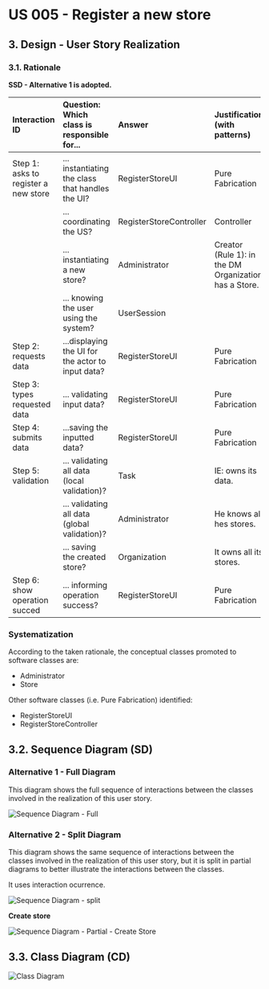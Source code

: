 # US 005 - Register a new store 

## 3. Design - User Story Realization 

### 3.1. Rationale

**SSD - Alternative 1 is adopted.**

| Interaction ID                          | Question: Which class is responsible for...              | Answer                  | Justification (with patterns)                         |
|:----------------------------------------|:---------------------------------------------------------|:------------------------|:------------------------------------------------------|
| Step 1: asks to register a new store  	 | 	... instantiating the class that handles the UI?        | RegisterStoreUI         | Pure Fabrication                                      |
| 			  		                                 | 	... coordinating the US?                                | RegisterStoreController | Controller                                            |
| 			  		                                 | 	... instantiating a new store?                          | Administrator           | Creator (Rule 1): in the DM Organization has a Store. |
| 			  		                                 | ... knowing the user using the system?                   | UserSession             |                                                       |
| Step 2: requests data                   | 	...displaying the UI for the actor to input data?						 | RegisterStoreUI         | Pure Fabrication                                      |
| Step 3: types requested data	           | 	... validating input data?                              | RegisterStoreUI         | Pure Fabrication                                      |
| Step 4: submits data  		                | 		...saving the inputted data? 					                     | RegisterStoreUI         | Pure Fabrication                                      |              
| Step 5: validation  		                  | 	... validating all data (local validation)?             | Task                    | IE: owns its data.                                    | 
| 			  		                                 | 	... validating all data (global validation)?            | Administrator           | He knows all hes stores.                              | 
| 			  		                                 | 	... saving the created store?                           | Organization            | It owns all its stores.                               | 
| Step 6: show operation succed  		       | 	... informing operation success?                        | RegisterStoreUI         | Pure Fabrication                                      | 

### Systematization ##

According to the taken rationale, the conceptual classes promoted to software classes are: 

 * Administrator
 * Store

Other software classes (i.e. Pure Fabrication) identified: 

 * RegisterStoreUI  
 * RegisterStoreController


## 3.2. Sequence Diagram (SD)

### Alternative 1 - Full Diagram

This diagram shows the full sequence of interactions between the classes involved in the realization of this user story.

![Sequence Diagram - Full](../../../sprintC/us005/03.design/svg/us005-sequence-diagram-full.svg)

### Alternative 2 - Split Diagram

This diagram shows the same sequence of interactions between the classes involved in the realization of this user story, but it is split in partial diagrams to better illustrate the interactions between the classes.

It uses interaction ocurrence.

![Sequence Diagram - split](../../../sprintC/us005/03.design/svg/us005-sequence-diagram-split.svg)


**Create store**

![Sequence Diagram - Partial - Create Store](../../../sprintC/us005/03.design/svg/us005-sequence-diagram-partial-create-store.svg)



## 3.3. Class Diagram (CD)

![Class Diagram](../../../sprintC/us005/03.design/svg/us005-class-diagram.svg)